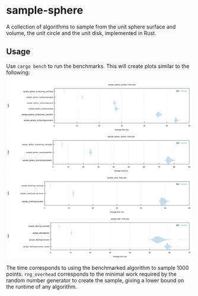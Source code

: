 # sample-sphere

A collection of algorithms to sample from the unit sphere surface and volume,
the unit circle and the unit disk, implemented in Rust.


## Usage

Use `cargo bench` to run the benchmarks. This will create
plots similar to the following:

![Sampling the unit sphere surface](plots/sphere_surface.svg)
![Sampling the unit sphere volume](plots/sphere_volume.svg)
![Sampling the unit circle](plots/circle.svg)
![Sampling the unit disk](plots/disk.svg)

The time corresponds to using the benchmarked algorithm to sample 1000 points.
`rng_overhead` corresponds to the minimal work required by the random number
generator to create the sample, giving a lower bound on the runtime of any
algorithm.
